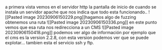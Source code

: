 a primera vista vemos en el servidor http 	la pantalla de inicio de cuando se instala un servidor apache que nos indica que todo esta funcionando..
![[Pasted image 20230906150229.png]]hagamos algo de fuzzing
obtenemos una ruta 
![[Pasted image 20230906150336.png]]
en este  punto vemos que esa ruta nos redirecciona a un CMS
![[Pasted image 20230906150418.png]]
podemos ver algo de información por ejemplo que el cms es la version 2.2.8, con esta version podemos ver que se puede explotar... tambien esta el servicio ssh y ftp.

